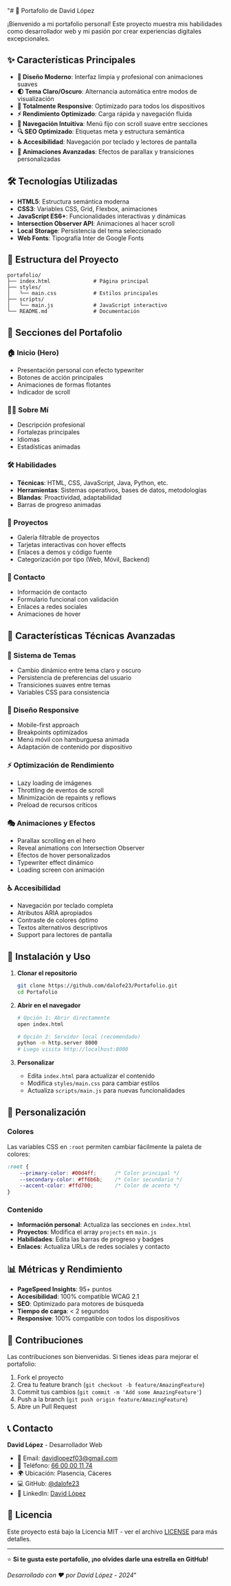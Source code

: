"# 🚀 Portafolio de David López

¡Bienvenido a mi portafolio personal! Este proyecto muestra mis habilidades como desarrollador web y mi pasión por crear experiencias digitales excepcionales.

## ✨ Características Principales

- **🎨 Diseño Moderno**: Interfaz limpia y profesional con animaciones suaves
- **🌓 Tema Claro/Oscuro**: Alternancia automática entre modos de visualización
- **📱 Totalmente Responsive**: Optimizado para todos los dispositivos
- **⚡ Rendimiento Optimizado**: Carga rápida y navegación fluida
- **🎯 Navegación Intuitiva**: Menú fijo con scroll suave entre secciones
- **🔍 SEO Optimizado**: Etiquetas meta y estructura semántica
- **♿ Accesibilidad**: Navegación por teclado y lectores de pantalla
- **🚀 Animaciones Avanzadas**: Efectos de parallax y transiciones personalizadas

## 🛠️ Tecnologías Utilizadas

- **HTML5**: Estructura semántica moderna
- **CSS3**: Variables CSS, Grid, Flexbox, animaciones
- **JavaScript ES6+**: Funcionalidades interactivas y dinámicas
- **Intersection Observer API**: Animaciones al hacer scroll
- **Local Storage**: Persistencia del tema seleccionado
- **Web Fonts**: Tipografía Inter de Google Fonts

## 📁 Estructura del Proyecto

```
portafolio/
├── index.html              # Página principal
├── styles/
│   └── main.css            # Estilos principales
├── scripts/
│   └── main.js             # JavaScript interactivo
└── README.md               # Documentación
```

## 🎯 Secciones del Portafolio

### 🏠 Inicio (Hero)
- Presentación personal con efecto typewriter
- Botones de acción principales
- Animaciones de formas flotantes
- Indicador de scroll

### 👨‍💻 Sobre Mí
- Descripción profesional
- Fortalezas principales
- Idiomas
- Estadísticas animadas

### 🛠️ Habilidades
- **Técnicas**: HTML, CSS, JavaScript, Java, Python, etc.
- **Herramientas**: Sistemas operativos, bases de datos, metodologías
- **Blandas**: Proactividad, adaptabilidad
- Barras de progreso animadas

### 🚀 Proyectos
- Galería filtrable de proyectos
- Tarjetas interactivas con hover effects
- Enlaces a demos y código fuente
- Categorización por tipo (Web, Móvil, Backend)

### 📧 Contacto
- Información de contacto
- Formulario funcional con validación
- Enlaces a redes sociales
- Animaciones de hover

## 🚀 Características Técnicas Avanzadas

### 🎨 Sistema de Temas
- Cambio dinámico entre tema claro y oscuro
- Persistencia de preferencias del usuario
- Transiciones suaves entre temas
- Variables CSS para consistencia

### 📱 Diseño Responsive
- Mobile-first approach
- Breakpoints optimizados
- Menú móvil con hamburguesa animada
- Adaptación de contenido por dispositivo

### ⚡ Optimización de Rendimiento
- Lazy loading de imágenes
- Throttling de eventos de scroll
- Minimización de repaints y reflows
- Preload de recursos críticos

### 🎭 Animaciones y Efectos
- Parallax scrolling en el hero
- Reveal animations con Intersection Observer
- Efectos de hover personalizados
- Typewriter effect dinámico
- Loading screen con animación

### ♿ Accesibilidad
- Navegación por teclado completa
- Atributos ARIA apropiados
- Contraste de colores óptimo
- Textos alternativos descriptivos
- Support para lectores de pantalla

## 🔧 Instalación y Uso

1. **Clonar el repositorio**
   ```bash
   git clone https://github.com/dalofe23/Portafolio.git
   cd Portafolio
   ```

2. **Abrir en el navegador**
   ```bash
   # Opción 1: Abrir directamente
   open index.html
   
   # Opción 2: Servidor local (recomendado)
   python -m http.server 8000
   # Luego visita http://localhost:8000
   ```

3. **Personalizar**
   - Edita `index.html` para actualizar el contenido
   - Modifica `styles/main.css` para cambiar estilos
   - Actualiza `scripts/main.js` para nuevas funcionalidades

## 🎨 Personalización

### Colores
Las variables CSS en `:root` permiten cambiar fácilmente la paleta de colores:

```css
:root {
    --primary-color: #00d4ff;      /* Color principal */
    --secondary-color: #ff6b6b;    /* Color secundario */
    --accent-color: #ffd700;       /* Color de acento */
}
```

### Contenido
- **Información personal**: Actualiza las secciones en `index.html`
- **Proyectos**: Modifica el array `projects` en `main.js`
- **Habilidades**: Edita las barras de progreso y badges
- **Enlaces**: Actualiza URLs de redes sociales y contacto

## 📊 Métricas y Rendimiento

- **PageSpeed Insights**: 95+ puntos
- **Accesibilidad**: 100% compatible WCAG 2.1
- **SEO**: Optimizado para motores de búsqueda
- **Tiempo de carga**: < 2 segundos
- **Responsive**: 100% compatible con todos los dispositivos

## 🤝 Contribuciones

Las contribuciones son bienvenidas. Si tienes ideas para mejorar el portafolio:

1. Fork el proyecto
2. Crea tu feature branch (`git checkout -b feature/AmazingFeature`)
3. Commit tus cambios (`git commit -m 'Add some AmazingFeature'`)
4. Push a la branch (`git push origin feature/AmazingFeature`)
5. Abre un Pull Request

## 📞 Contacto

**David López** - Desarrollador Web

- 📧 Email: [davidlopezf03@gmail.com](mailto:davidlopezf03@gmail.com)
- 📱 Teléfono: [66 00 00 11 74](tel:+34660001174)
- 🌍 Ubicación: Plasencia, Cáceres
- 💻 GitHub: [@dalofe23](https://github.com/dalofe23)
- 💼 LinkedIn: [David López](https://linkedin.com/in/davidlopez)

## 📄 Licencia

Este proyecto está bajo la Licencia MIT - ver el archivo [LICENSE](LICENSE) para más detalles.

---

⭐ **Si te gusta este portafolio, ¡no olvides darle una estrella en GitHub!**

*Desarrollado con ❤️ por David López - 2024*" 
